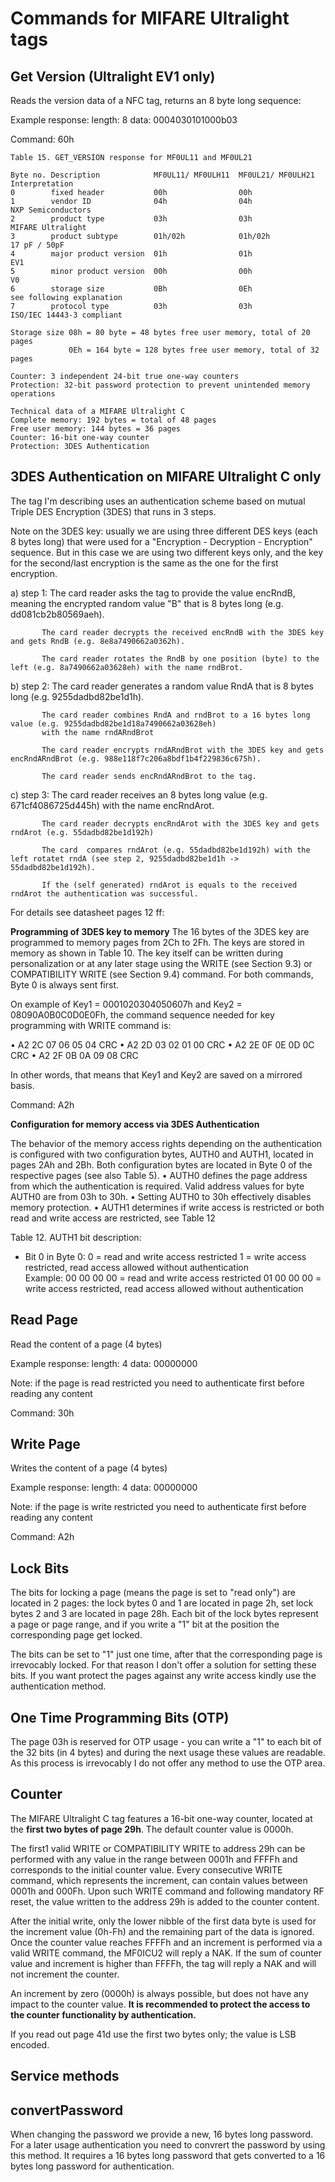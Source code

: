 # Commands for MIFARE Ultralight tags

## Get Version (Ultralight EV1 only)
Reads the version data of a NFC tag, returns an 8 byte long sequence:

Example response: length: 8 data: 0004030101000b03

Command: 60h

```plaintext
Table 15. GET_VERSION response for MF0UL11 and MF0UL21

Byte no. Description            MF0UL11/ MF0ULH11  MF0UL21/ MF0ULH21  Interpretation  
0        fixed header           00h                00h
1        vendor ID              04h                04h                NXP Semiconductors
2        product type           03h                03h                MIFARE Ultralight
3        product subtype        01h/02h            01h/02h            17 pF / 50pF
4        major product version  01h                01h                EV1           
5        minor product version  00h                00h                V0
6        storage size           0Bh                0Eh                see following explanation
7        protocol type          03h                03h                ISO/IEC 14443-3 compliant

Storage size 08h = 80 byte = 48 bytes free user memory, total of 20 pages
             0Eh = 164 byte = 128 bytes free user memory, total of 32 pages
             
Counter: 3 independent 24-bit true one-way counters  
Protection: 32-bit password protection to prevent unintended memory operations          
```

```plaintext
Technical data of a MIFARE Ultralight C
Complete memory: 192 bytes = total of 48 pages
Free user memory: 144 bytes = 36 pages
Counter: 16-bit one-way counter
Protection: 3DES Authentication
```

## 3DES Authentication on MIFARE Ultralight C only

The tag I'm describing uses an authentication scheme based on mutual Triple DES Encryption (3DES) that runs in 3 steps.

Note on the 3DES key: usually we are using three different DES keys (each 8 bytes long) that were used for a 
"Encryption - Decryption - Encryption" sequence. But in this case we are using two different keys only, and the key 
for the second/last encryption is the same as the one for the first encryption.

a) step 1: The card reader asks the tag to provide the value encRndB, meaning the encrypted random value "B" that is 
           8 bytes long (e.g. dd081cb2b80569aeh).

           The card reader decrypts the received encRndB with the 3DES key and gets RndB (e.g. 8e8a7490662a0362h).

           The card reader rotates the RndB by one position (byte) to the left (e.g. 8a7490662a03628eh) with the name rndBrot.

b) step 2: The card reader generates a random value RndA that is 8 bytes long (e.g. 9255dadbd82be1d1h).

           The card reader combines RndA and rndBrot to a 16 bytes long value (e.g. 9255dadbd82be1d18a7490662a03628eh) 
           with the name rndARndBrot

           The card reader encrypts rndARndBrot with the 3DES key and gets encRndARndBrot (e.g. 988e118f7c206a8bdf1b4f229836c675h).

           The card reader sends encRndARndBrot to the tag.

c) step 3: The card reader receives an 8 bytes long value (e.g. 671cf4086725d445h) with the name encRndArot.

           The card reader decrypts encRndArot with the 3DES key and gets rndArot (e.g. 55dadbd82be1d192h)

           The card  compares rndArot (e.g. 55dadbd82be1d192h) with the left rotatet rndA (see step 2, 9255dadbd82be1d1h -> 55dadbd82be1d192h).

           If the (self generated) rndArot is equals to the received rndArot the authentication was successful.

For details see datasheet pages 12 ff:

**Programming of 3DES key to memory**
The 16 bytes of the 3DES key are programmed to memory pages from 2Ch to 2Fh. The keys are stored in memory as shown in Table 10. 
The key itself can be written during personalization or at any later stage using the WRITE (see Section 9.3) or 
COMPATIBILITY WRITE (see Section 9.4) command. For both commands, Byte 0 is always sent first.

On example of Key1 = 0001020304050607h and Key2 = 08090A0B0C0D0E0Fh, the command sequence needed for key programming with 
WRITE command is:

• A2 2C 07 06 05 04 CRC
• A2 2D 03 02 01 00 CRC
• A2 2E 0F 0E 0D 0C CRC
• A2 2F 0B 0A 09 08 CRC

In other words, that means that Key1 and Key2 are saved on a mirrored basis.

Command: A2h

**Configuration for memory access via 3DES Authentication**

The behavior of the memory access rights depending on the authentication is configured with two configuration bytes, 
AUTH0 and AUTH1, located in pages 2Ah and 2Bh. Both configuration bytes are located in Byte 0 of the respective pages (see also Table 5).
• AUTH0 defines the page address from which the authentication is required. Valid address values for byte AUTH0 are from 03h to 30h.
• Setting AUTH0 to 30h effectively disables memory protection.
• AUTH1 determines if write access is restricted or both read and write access are restricted, see Table 12

Table 12. AUTH1 bit description:
- Bit 0 in Byte 0: 0 = read and write access restricted
                   1 = write access restricted, read access allowed without authentication    
Example: 00 00 00 00 = read and write access restricted
         01 00 00 00 = write access restricted, read access allowed without authentication

## Read Page
Read the content of a page (4 bytes)

Example response: length: 4 data: 00000000

Note: if the page is read restricted you need to authenticate first before reading any content

Command: 30h

## Write Page
Writes the content of a page (4 bytes)

Example response: length: 4 data: 00000000

Note: if the page is write restricted you need to authenticate first before reading any content

Command: A2h

## Lock Bits
The bits for locking a page (means the page is set to "read only") are located in 2 pages: the lock bytes 0 and 1 
are located in page 2h, set lock bytes 2 and 3 are located in page 28h. Each bit of the lock bytes represent a 
page or page range, and if you write a "1" bit at the position the corresponding page get locked.

The bits can be set to "1" just one time, after that the corresponding page is irrevocably locked. For that 
reason I don't offer a solution for setting these bits. If you want protect the pages against any write access kindly 
use the authentication method.

## One Time Programming Bits (OTP)
The page 03h is reserved for OTP usage - you can write a "1" to each bit of the 32 bits (in 4 bytes) and during the next 
usage these values are readable. As this process is irrevocably I do not offer any method to use the OTP area.

## Counter
The MIFARE Ultralight C tag features a 16-bit one-way counter, located at the **first two bytes of page 29h**. The default 
counter value is 0000h.

The first1 valid WRITE or COMPATIBILITY WRITE to address 29h can be performed with any value in the range between 0001h 
and FFFFh and corresponds to the initial counter value. Every consecutive WRITE command, which represents the increment, 
can contain values between 0001h and 000Fh. Upon such WRITE command and following mandatory RF reset, the value written 
to the address 29h is added to the counter content. 

After the initial write, only the lower nibble of the first data byte is used for the increment value (0h-Fh) and the 
remaining part of the data is ignored. Once the counter value reaches FFFFh and an increment is performed via a valid 
WRITE command, the MF0ICU2 will reply a NAK. If the sum of counter value and increment is higher than FFFFh, the tag 
will reply a NAK and will not increment the counter. 

An increment by zero (0000h) is always possible, but does not have any impact to the counter value. **It is recommended to 
protect the access to the counter functionality by authentication.**

If you read out page 41d use the first two bytes only; the value is LSB encoded. 

## Service methods

## convertPassword

When changing the password we provide a new, 16 bytes long password. For a later usage authentication you need to convrert 
the password by using this method. It requires a 16 bytes long password that gets converted to a 16 bytes long password for 
authentication.


